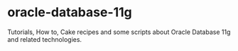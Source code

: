 # oracle-database-11g
Tutorials, How to, Cake recipes and some scripts about Oracle Database 11g and related technologies.
